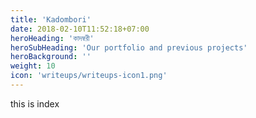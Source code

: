 ```yaml
---
title: 'Kadombori'
date: 2018-02-10T11:52:18+07:00
heroHeading: 'কাদম্বরী'
heroSubHeading: 'Our portfolio and previous projects'
heroBackground: ''
weight: 10
icon: 'writeups/writeups-icon1.png'
---
```

this is index